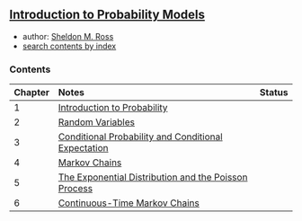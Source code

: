 [Introduction to Probability Models](http://www.sciencedirect.com/science/book/9780124079489)
------------

- author: [Sheldon M. Ross](http://www.ieor.berkeley.edu/People/Faculty/ross.htm)
- [search contents by index](http://www.sciencedirect.com/science/article/pii/B9780124079489000189#)

### Contents
| Chapter |               Notes                                       | Status  |
| --------|:---------------------------------------------------------| ----------:|
| 1       | [Introduction to Probability]()                           |     |
| 2       | [Random Variables]()                                      |     |
| 3       | [Conditional Probability and Conditional Expectation]()   |     |
| 4       | [Markov Chains]() | |
| 5       | [The Exponential Distribution and the Poisson Process]()  |     |
| 6       | [Continuous-Time Markov Chains]()                         |     |

